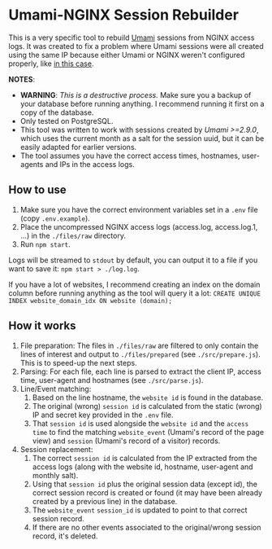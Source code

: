 # Umami-NGINX Session Rebuilder

This is a very specific tool to rebuild [Umami](https://umami.is/) sessions from NGINX access logs. It was created to fix a problem where Umami sessions were all created using the same IP because either Umami or NGINX weren't configured properly, like [in this case](https://github.com/umami-software/umami/issues/2492).

**NOTES**:
- **WARNING**: _This is a destructive process._ Make sure you a backup of your database before running anything. I recommend running it first on a copy of the database.
- Only tested on PostgreSQL.
- This tool was written to work with sessions created by *Umami >=2.9.0*, which uses the current month as a salt for the session uuid, but it can be easily adapted for earlier versions.
- The tool assumes you have the correct access times, hostnames, user-agents and IPs in the access logs.

## How to use

1. Make sure you have the correct environment variables set in a `.env` file (copy `.env.example`).
2. Place the uncompressed NGINX access logs (access.log, access.log.1, ...) in the `./files/raw` directory.
3. Run `npm start`.

Logs will be streamed to `stdout` by default, you can output it to a file if you want to save it: `npm start > ./log.log`.

If you have a lot of websites, I recommend creating an index on the domain column before running anything as the tool will query it a lot: `CREATE UNIQUE INDEX website_domain_idx ON website (domain);`

## How it works

1. File preparation: The files in `./files/raw` are filtered to only contain the lines of interest and output to `./files/prepared` (see `./src/prepare.js`). This is to speed-up the next steps.
2. Parsing: For each file, each line is parsed to extract the client IP, access time, user-agent and hostnames (see `./src/parse.js`).
3. Line/Event matching:
    1. Based on the line hostname, the `website id` is found in the database.
    2. The original (wrong) `session id` is calculated from the static (wrong) IP and secret key provided in the `.env` file.
    3. That `session id` is used alongside the `website id` and the `access time` to find the matching `website_event` (Umami's record of the page view) and `session` (Umami's record of a visitor) records.
 4. Session replacement:
    1. The correct `session id` is calculated from the IP extracted from the access logs (along with the website id, hostname, user-agent and monthly salt).
    2. Using that `session id` plus the original session data (except id), the correct session record is created or found (it may have been already created by a previous line) in the database.
    3. The `website_event` `session_id` is updated to point to that correct session record.
    4. If there are no other events associated to the original/wrong session record, it's deleted.
